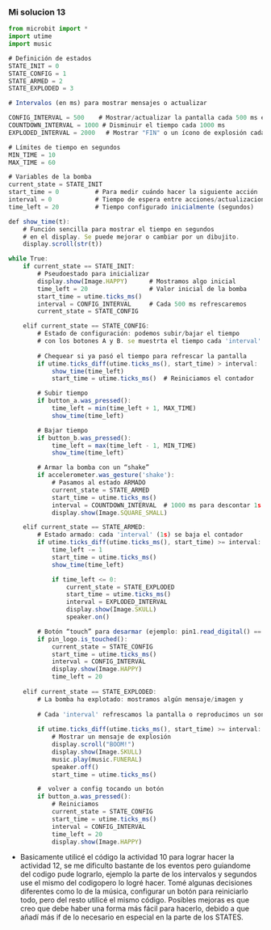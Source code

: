 <!-- Reflexión sobre el Diseño de la Bomba
Enunciado: analiza críticamente el diseño de tu máquina de estados para la bomba. ¿Qué decisiones tomaste y por qué? ¿Qué podrías mejorar?

Entrega: un párrafo en tu bitácora (mínimo 150 palabras) reflexionando sobre el diseño de la máquina de estados, incluyendo las dificultades, las decisiones de diseño y posibles mejoras.-->

### Mi solucion 13


``` js
from microbit import *
import utime
import music

# Definición de estados
STATE_INIT = 0
STATE_CONFIG = 1
STATE_ARMED = 2
STATE_EXPLODED = 3

# Intervalos (en ms) para mostrar mensajes o actualizar

CONFIG_INTERVAL = 500    # Mostrar/actualizar la pantalla cada 500 ms en config
COUNTDOWN_INTERVAL = 1000 # Disminuir el tiempo cada 1000 ms
EXPLODED_INTERVAL = 2000   # Mostrar "FIN" o un ícono de explosión cada cierto tiempo

# Límites de tiempo en segundos
MIN_TIME = 10
MAX_TIME = 60

# Variables de la bomba
current_state = STATE_INIT
start_time = 0          # Para medir cuándo hacer la siguiente acción
interval = 0            # Tiempo de espera entre acciones/actualizaciones
time_left = 20          # Tiempo configurado inicialmente (segundos)

def show_time(t):
    # Función sencilla para mostrar el tiempo en segundos
    # en el display. Se puede mejorar o cambiar por un dibujito.
    display.scroll(str(t))

while True:
    if current_state == STATE_INIT:
        # Pseudoestado para inicializar
        display.show(Image.HAPPY)      # Mostramos algo inicial
        time_left = 20                 # Valor inicial de la bomba
        start_time = utime.ticks_ms()
        interval = CONFIG_INTERVAL     # Cada 500 ms refrescaremos
        current_state = STATE_CONFIG

    elif current_state == STATE_CONFIG:
        # Estado de configuración: podemos subir/bajar el tiempo
        # con los botones A y B. se muestrta el tiempo cada 'interval'.
        
        # Chequear si ya pasó el tiempo para refrescar la pantalla
        if utime.ticks_diff(utime.ticks_ms(), start_time) > interval:
            show_time(time_left)
            start_time = utime.ticks_ms()  # Reiniciamos el contador

        # Subir tiempo
        if button_a.was_pressed():
            time_left = min(time_left + 1, MAX_TIME)
            show_time(time_left)

        # Bajar tiempo
        if button_b.was_pressed():
            time_left = max(time_left - 1, MIN_TIME)
            show_time(time_left)

        # Armar la bomba con un “shake”
        if accelerometer.was_gesture('shake'):
            # Pasamos al estado ARMADO
            current_state = STATE_ARMED
            start_time = utime.ticks_ms()
            interval = COUNTDOWN_INTERVAL  # 1000 ms para descontar 1s
            display.show(Image.SQUARE_SMALL)

    elif current_state == STATE_ARMED:
        # Estado armado: cada 'interval' (1s) se baja el contador
        if utime.ticks_diff(utime.ticks_ms(), start_time) >= interval:
            time_left -= 1
            start_time = utime.ticks_ms()
            show_time(time_left)

            if time_left <= 0:
                current_state = STATE_EXPLODED
                start_time = utime.ticks_ms()
                interval = EXPLODED_INTERVAL
                display.show(Image.SKULL)
                speaker.on()

        # Botón “touch” para desarmar (ejemplo: pin1.read_digital() == 1)
        if pin_logo.is_touched():
            current_state = STATE_CONFIG
            start_time = utime.ticks_ms()
            interval = CONFIG_INTERVAL
            display.show(Image.HAPPY)
            time_left = 20
    
    elif current_state == STATE_EXPLODED:
        # La bomba ha explotado: mostramos algún mensaje/imagen y
        
        # Cada 'interval' refrescamos la pantalla o reproducimos un sonido.
        
        if utime.ticks_diff(utime.ticks_ms(), start_time) >= interval:
            # Mostrar un mensaje de explosión
            display.scroll("BOOM!")
            display.show(Image.SKULL)
            music.play(music.FUNERAL)
            speaker.off()
            start_time = utime.ticks_ms()

        #  volver a config tocando un botón
        if button_a.was_pressed():
            # Reiniciamos
            current_state = STATE_CONFIG
            start_time = utime.ticks_ms()
            interval = CONFIG_INTERVAL
            time_left = 20
            display.show(Image.HAPPY)
```

- Basicamente utilicé el código la actividad 10 para lograr hacer la actividad 12, se me dificulto bastante de los eventos pero guiandome del codigo pude lograrlo, ejemplo la parte de los intervalos y segundos use el mismo del codigopero lo logré hacer. Tomé algunas decisiones diferentes como lo de la música, configurar un botón para reiniciarlo todo, pero del resto utilicé el mismo código. Posibles mejoras es que creo que debe haber una forma más fácil para hacerlo, debido a que añadí más if de lo necesario en especial en la parte de los STATES. 
